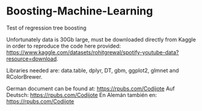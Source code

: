 # Boosting-Machine-Learning
Test of regression tree boosting

Unfortunately data is 30Gb large, must be downloaded directly from Kaggle in order to reproduce the code here provided: https://www.kaggle.com/datasets/rohitgrewal/spotify-youtube-data?resource=download.

Libraries needed are: data.table, dplyr, DT, gbm, ggplot2, glmnet and RColorBrewer.

German document can be found at: https://rpubs.com/Codijote
Auf Deutsch: https://rpubs.com/Codijote
En Alemán también en: https://rpubs.com/Codijote
